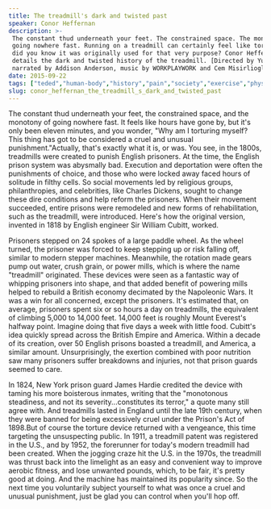 ```yaml
---
title: The treadmill's dark and twisted past
speaker: Conor Heffernan
description: >-
 The constant thud underneath your feet. The constrained space. The monotony of
 going nowhere fast. Running on a treadmill can certainly feel like torture, but
 did you know it was originally used for that very purpose? Conor Heffernan
 details the dark and twisted history of the treadmill. [Directed by Yukai Du,
 narrated by Addison Anderson, music by WORKPLAYWORK and Cem Misirlioglu].
date: 2015-09-22
tags: ["teded","human-body","history","pain","society","exercise","physiology","animation","health","invention","innovation"]
slug: conor_heffernan_the_treadmill_s_dark_and_twisted_past
---
```


The constant thud underneath your feet, the constrained space, and the monotony of going
nowhere fast. It feels like hours have gone by, but it's only been eleven minutes, and you
wonder, "Why am I torturing myself? This thing has got to be considered a cruel and
unusual punishment."Actually, that's exactly what it is, or was. You see, in the 1800s,
treadmills were created to punish English prisoners. At the time, the English prison
system was abysmally bad. Execution and deportation were often the punishments of choice,
and those who were locked away faced hours of solitude in filthy cells. So social
movements led by religious groups, philanthropies, and celebrities, like Charles Dickens,
sought to change these dire conditions and help reform the prisoners. When their movement
succeeded, entire prisons were remodeled and new forms of rehabilitation, such as the
treadmill, were introduced. Here's how the original version, invented in 1818 by English
engineer Sir William Cubitt, worked.

Prisoners stepped on 24 spokes of a large paddle wheel. As the wheel turned, the prisoner
was forced to keep stepping up or risk falling off, similar to modern stepper machines.
Meanwhile, the rotation made gears pump out water, crush grain, or power mills, which is
where the name "treadmill" originated. These devices were seen as a fantastic way of
whipping prisoners into shape, and that added benefit of powering mills helped to rebuild
a British economy decimated by the Napoleonic Wars. It was a win for all concerned, except
the prisoners. It's estimated that, on average, prisoners spent six or so hours a day on
treadmills, the equivalent of climbing 5,000 to 14,000 feet. 14,000 feet is roughly Mount
Everest's halfway point. Imagine doing that five days a week with little food. Cubitt's
idea quickly spread across the British Empire and America. Within a decade of its
creation, over 50 English prisons boasted a treadmill, and America, a similar
amount. Unsurprisingly, the exertion combined with poor nutrition saw many prisoners suffer
breakdowns and injuries, not that prison guards seemed to care.

In 1824, New York prison guard James Hardie credited the device with taming his more 
boisterous inmates, writing that the "monotonous steadiness, and not its
severity...constitutes its terror," a quote many still agree with. And treadmills lasted in
England until the late 19th century, when they were banned for being excessively cruel
under the Prison's Act of 1898.But of course the torture device returned with a vengeance,
this time targeting the unsuspecting public. In 1911, a treadmill patent was registered
in the U.S., and by 1952, the forerunner for today's modern treadmill had been
created. When the jogging craze hit the U.S. in the 1970s, the treadmill was thrust back
into the limelight as an easy and convenient way to improve aerobic fitness, and lose
unwanted pounds, which, to be fair, it's pretty good at doing. And the machine has
maintained its popularity since. So the next time you voluntarily subject yourself to what
was once a cruel and unusual punishment, just be glad you can control when you'll hop
off.

<!--
ad_duration=0
event="TED-Ed"
external_start_time=0
intro_duration=0
is_subtitle_required="False"
is_talk_featured="False"
language="en"
language_swap="False"
native_language="en"
number_of_related_talks=6
number_of_speakers=1
number_of_subtitled_videos=0
number_of_tags=11
number_of_talk_download_languages=23
number_of_talk_more_resources=0
number_of_talk_recommendations=0
number_of_talks_take_actions=0
post_ad_duration=0
published_timestamp="2017-09-07 19:11:55"
recording_date="2015-09-22"
speaker_is_published=0
speaker_name="Conor Heffernan"
talk_name="The treadmill's dark and twisted past"
talks_tags=["teded","human-body","history","pain","society","exercise","physiology","animation","health","invention","innovation"]
url_photo_talk="https://s3.amazonaws.com/talkstar-photos/uploads/bdf95b11-528a-479f-992b-70be08101ab5/104_treadmill.jpg"
url_webpage="https://www.ted.com/talks/conor_heffernan_the_treadmill_s_dark_and_twisted_past"
video_type_name="TED-Ed Original"
-->